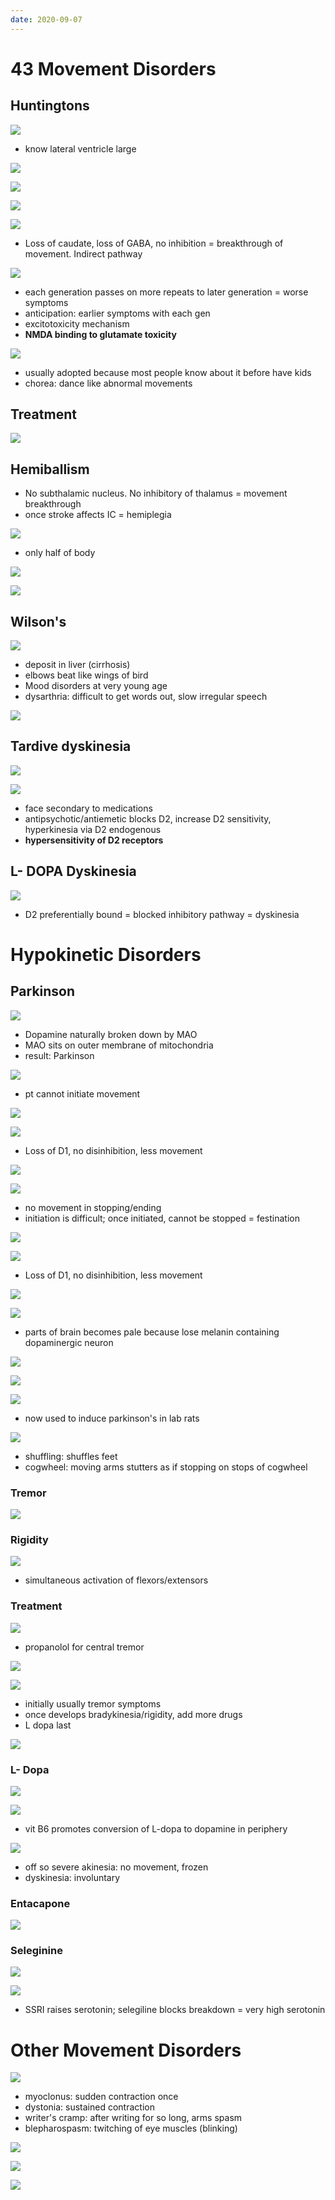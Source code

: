 ```yaml
---
date: 2020-09-07
---
```


# 43 Movement Disorders

## Huntingtons

<!-- huntinton's inheritance, cause, which part of brain, imaging/gross shows.. -->

![](https://photos.thisispiggy.com/file/wikiFiles/HQha00k.jpg)

- know lateral ventricle large

![](https://photos.thisispiggy.com/file/wikiFiles/DMJvBuY.jpg)

![](https://photos.thisispiggy.com/file/wikiFiles/58XyWs5.jpg)

![](https://photos.thisispiggy.com/file/wikiFiles/afcCXAp.jpg)

![](https://i.imgur.com/pAnwxzh.jpg)

- Loss of caudate, loss of GABA, no inhibition = breakthrough of movement. Indirect pathway

<!-- huntinton mutation. What is anticipation. Relation with excitotoxicity.. -->

![](https://photos.thisispiggy.com/file/wikiFiles/8deM9zl.jpg)

- each generation passes on more repeats to later generation = worse symptoms
- anticipation: earlier symptoms with each gen
- excitotoxicity mechanism
- **NMDA binding to glutamate toxicity**

<!-- Huntinton's presentation and symptoms.. -->

![](https://photos.thisispiggy.com/file/wikiFiles/dWxz79z.jpg)

- usually adopted because most people know about it before have kids
- chorea: dance like abnormal movements

## Treatment

<!-- huntinton's treatment -->

![](https://photos.thisispiggy.com/file/wikiFiles/LMdhoVb.jpg)

## Hemiballism

<!-- hemiballism is, symptoms, cause.. -->

- No subthalamic nucleus. No inhibitory of thalamus = movement breakthrough
- once stroke affects IC = hemiplegia

![](https://photos.thisispiggy.com/file/wikiFiles/t20gR0r.jpg)

- only half of body

![](https://photos.thisispiggy.com/file/wikiFiles/WkxYlD0.jpg)

![](https://i.imgur.com/BF1klfG.jpg)

## Wilson's

<!-- wilson's cause, part of brain damaged, symptoms.. -->

![](https://photos.thisispiggy.com/file/wikiFiles/LTP4hSr.jpg)

- deposit in liver (cirrhosis)
- elbows beat like wings of bird
- Mood disorders at very young age
- dysarthria: difficult to get words out, slow irregular speech

![](https://photos.thisispiggy.com/file/wikiFiles/ODKxett.jpg)

## Tardive dyskinesia

<!-- tardive dyskinesia cause, pathogenesis, pathway, symptoms.. -->

![](https://photos.thisispiggy.com/file/wikiFiles/TtDBs9T.jpg)

![](https://i.imgur.com/Fkkqk45.jpg)

- face secondary to medications
- antipsychotic/antiemetic blocks D2, increase D2 sensitivity, hyperkinesia via D2 endogenous
- **hypersensitivity of D2 receptors**

## L- DOPA Dyskinesia

<!-- L-Dopa dyskinesia pathogenesis, pathway.. -->

![](https://photos.thisispiggy.com/file/wikiFiles/7QMUVke.jpg)

- D2 preferentially bound = blocked inhibitory pathway = dyskinesia

# Hypokinetic Disorders

## Parkinson

<!-- Dopamine natural break down and resulting pathology.. -->

![](https://i.imgur.com/jqpOQob.jpg)

- Dopamine naturally broken down by MAO
- MAO sits on outer membrane of mitochondria
- result: Parkinson

<!-- Parkinson direct pathogenesis.. -->

![](https://i.imgur.com/DOJN9og.jpg)

- pt cannot initiate movement

![](https://photos.thisispiggy.com/file/wikiFiles/lEOHC3Z.jpg)

![](https://i.imgur.com/7YDlC9T.jpg)

- Loss of D1, no disinhibition, less movement

<!-- parkinson akinesia, bradykinesia cause.. -->

![](https://i.imgur.com/uKVyUNu.jpg)

<!-- parkinson indirect pathogenesis.. -->

![](https://i.imgur.com/NzTXUfi.jpg)

- no movement in stopping/ending
- initiation is difficult; once initiated, cannot be stopped = festination

![](https://photos.thisispiggy.com/file/wikiFiles/lEOHC3Z.jpg)

![](https://i.imgur.com/7YDlC9T.jpg)

- Loss of D1, no disinhibition, less movement

<!-- parkinson Ach pathogenesis.. -->

![](https://i.imgur.com/IQocHi6.jpg)

<!-- parkinson part of brain damaged, gross image, histology.. -->

![](https://photos.thisispiggy.com/file/wikiFiles/JQVZbBa.jpg)

- parts of brain becomes pale because lose melanin containing dopaminergic neuron

![](https://photos.thisispiggy.com/file/wikiFiles/UViuCxn.jpg)

![](https://photos.thisispiggy.com/file/wikiFiles/7oQ15Nh.jpg)

<!-- MPTP and parkinson.. -->

![](https://photos.thisispiggy.com/file/wikiFiles/fykUj8V.jpg)

- now used to induce parkinson's in lab rats

<!-- parkinson's demographics, symptoms.. -->

![](https://photos.thisispiggy.com/file/wikiFiles/s9IdlCj.jpg)

- shuffling: shuffles feet
- cogwheel: moving arms stutters as if stopping on stops of cogwheel

### Tremor

<!-- parkinson tremor Hz, why.. -->

![](https://i.imgur.com/2BaoDwB.jpg)

### Rigidity

<!-- parkinson rigidity pathogenesis.. -->

![](https://i.imgur.com/CQ48qAV.jpg)

- simultaneous activation of flexors/extensors

### Treatment

<!-- parkinson's treatment, overview regimen.. -->

![](https://photos.thisispiggy.com/file/wikiFiles/XegnBtt.jpg)

- propanolol for central tremor

![](https://photos.thisispiggy.com/file/wikiFiles/LWux3tf.jpg)

![](https://photos.thisispiggy.com/file/wikiFiles/dYd16Yg.jpg)

- initially usually tremor symptoms
- once develops bradykinesia/rigidity, add more drugs
- L dopa last

<!-- Parkinson. Surgical treatment.. -->

![](https://photos.thisispiggy.com/file/wikiFiles/cpwao9z.jpg)

### L- Dopa

<!-- ignore -->

![](https://photos.thisispiggy.com/file/wikiFiles/Cbcq90Z.jpg)

![](https://photos.thisispiggy.com/file/wikiFiles/KO7mrOt.jpg)

- vit B6 promotes conversion of L-dopa to dopamine in periphery

![](https://photos.thisispiggy.com/file/wikiFiles/s9M7aI7.jpg)

- off so severe akinesia: no movement, frozen
- dyskinesia: involuntary

### Entacapone

![](https://photos.thisispiggy.com/file/wikiFiles/r3bRawg.jpg)

### Seleginine

![](https://photos.thisispiggy.com/file/wikiFiles/qd6vm1N.jpg)

<!-- selegiline 2 important SE and MOA.. -->

![](https://photos.thisispiggy.com/file/wikiFiles/3Y4MyxW.jpg)

- SSRI raises serotonin; selegiline blocks breakdown = very high serotonin

# Other Movement Disorders

<!-- chorea, athetosis, myoclonus, dystonia, appearance and lesion place. 2 important causes of chorea.. -->

![](https://photos.thisispiggy.com/file/wikiFiles/VHGZkSo.jpg)

- myoclonus: sudden contraction once
- dystonia: sustained contraction
- writer's cramp: after writing for so long, arms spasm
- blepharospasm: twitching of eye muscles (blinking)

![](https://photos.thisispiggy.com/file/wikiFiles/QtxzYcj.jpg)

<!-- essential, resting, intention, wing-beating tremor appearance and cause. Essential tremor resting or intentional? Cause? Treatment?.. -->

![](https://photos.thisispiggy.com/file/wikiFiles/3bbpv9P.jpg)

![](https://photos.thisispiggy.com/file/wikiFiles/1IjikTI.jpg)
